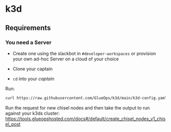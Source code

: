# k3d

## Requirements

### You need a Server

- Create one using the slackbot in `#developer-workspaces` or provision your own ad-hoc Server on a cloud of your choice

- Clone your captain
- `cd` into your _captain_
  
Run:
```bash
curl https://raw.githubusercontent.com/GlueOps/k3d/main/k3d-config.yaml -o k3d-config.yaml && k3d cluster create --config k3d-config.yaml && bash <(curl -sL https://raw.githubusercontent.com/GlueOps/k3d/main/add-machineid.sh)
```

Run the request for new chisel nodes and then take the output to run against your k3ds cluster: https://tools.glueopshosted.com/docs#/default/create_chisel_nodes_v1_chisel_post


